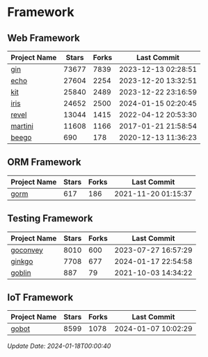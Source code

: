 # Framework

## Web Framework
| Project Name | Stars | Forks | Last Commit |
| ------------ | ----- | ----- | ----------- |
| [gin](https://github.com/gin-gonic/gin) | 73677 | 7839 | 2023-12-13 02:28:51 |
| [echo](https://github.com/labstack/echo) | 27604 | 2254 | 2023-12-20 13:32:51 |
| [kit](https://github.com/go-kit/kit) | 25840 | 2489 | 2023-12-22 23:16:59 |
| [iris](https://github.com/kataras/iris) | 24652 | 2500 | 2024-01-15 02:20:45 |
| [revel](https://github.com/revel/revel) | 13044 | 1415 | 2022-04-12 20:53:30 |
| [martini](https://github.com/go-martini/martini) | 11608 | 1166 | 2017-01-21 21:58:54 |
| [beego](https://github.com/astaxie/beego) | 690 | 178 | 2020-12-13 11:36:23 |

## ORM Framework
| Project Name | Stars | Forks | Last Commit |
| ------------ | ----- | ----- | ----------- |
| [gorm](https://github.com/jinzhu/gorm) | 617 | 186 | 2021-11-20 01:15:37 |

## Testing Framework
| Project Name | Stars | Forks | Last Commit |
| ------------ | ----- | ----- | ----------- |
| [goconvey](https://github.com/smartystreets/goconvey) | 8010 | 600 | 2023-07-27 16:57:29 |
| [ginkgo](https://github.com/onsi/ginkgo) | 7708 | 677 | 2024-01-17 22:54:58 |
| [goblin](https://github.com/franela/goblin) | 887 | 79 | 2021-10-03 14:34:22 |

## IoT Framework
| Project Name | Stars | Forks | Last Commit |
| ------------ | ----- | ----- | ----------- |
| [gobot](https://github.com/hybridgroup/gobot) | 8599 | 1078 | 2024-01-07 10:02:29 |

*Update Date: 2024-01-18T00:00:40*